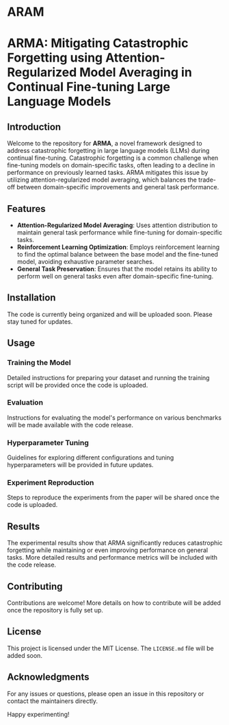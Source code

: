 # ARAM
# ARMA: Mitigating Catastrophic Forgetting using Attention-Regularized Model Averaging in Continual Fine-tuning Large Language Models

## Introduction

Welcome to the repository for **ARMA**, a novel framework designed to address catastrophic forgetting in large language models (LLMs) during continual fine-tuning. Catastrophic forgetting is a common challenge when fine-tuning models on domain-specific tasks, often leading to a decline in performance on previously learned tasks. ARMA mitigates this issue by utilizing attention-regularized model averaging, which balances the trade-off between domain-specific improvements and general task performance.

## Features

- **Attention-Regularized Model Averaging**: Uses attention distribution to maintain general task performance while fine-tuning for domain-specific tasks.
- **Reinforcement Learning Optimization**: Employs reinforcement learning to find the optimal balance between the base model and the fine-tuned model, avoiding exhaustive parameter searches.
- **General Task Preservation**: Ensures that the model retains its ability to perform well on general tasks even after domain-specific fine-tuning.

## Installation

The code is currently being organized and will be uploaded soon. Please stay tuned for updates.

## Usage

### Training the Model

Detailed instructions for preparing your dataset and running the training script will be provided once the code is uploaded.

### Evaluation

Instructions for evaluating the model's performance on various benchmarks will be made available with the code release.

### Hyperparameter Tuning

Guidelines for exploring different configurations and tuning hyperparameters will be provided in future updates.

### Experiment Reproduction

Steps to reproduce the experiments from the paper will be shared once the code is uploaded.

## Results

The experimental results show that ARMA significantly reduces catastrophic forgetting while maintaining or even improving performance on general tasks. More detailed results and performance metrics will be included with the code release.

## Contributing

Contributions are welcome! More details on how to contribute will be added once the repository is fully set up.

## License

This project is licensed under the MIT License. The `LICENSE.md` file will be added soon.

## Acknowledgments


For any issues or questions, please open an issue in this repository or contact the maintainers directly.

Happy experimenting!
